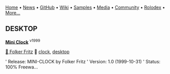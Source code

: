 [Home](https://qb64.com) • [News](/news.html) • [GitHub](/github.html) • [Wiki](/wiki.html) • [Samples](/samples.html) • [Media](/media.html) • [Community](/community.html) • [Rolodex](/rolodex.html) • [More...](/more.html)

## DESKTOP

**[Mini Clock](mini-clock/index)** <sup>v1999</sup>

[🐝 Folker Fritz](folker-fritz) 🔗 [clock](clock), [desktop](desktop)

'    Release: MINI-CLOCK by Folker Fritz '    Version: 1.0 (1999-10-31) '     Status: 100% Freewa...
